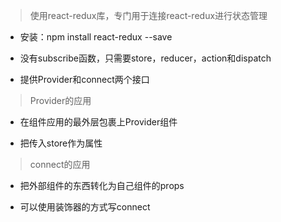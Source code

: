> 使用react-redux库，专门用于连接react-redux进行状态管理

 + 安装：npm install react-redux --save

 + 没有subscribe函数，只需要store，reducer，action和dispatch

 + 提供Provider和connect两个接口

> Provider的应用

  + 在组件应用的最外层包裹上Provider组件

  + 把传入store作为属性

> connect的应用

  + 把外部组件的东西转化为自己组件的props

  + 可以使用装饰器的方式写connect
